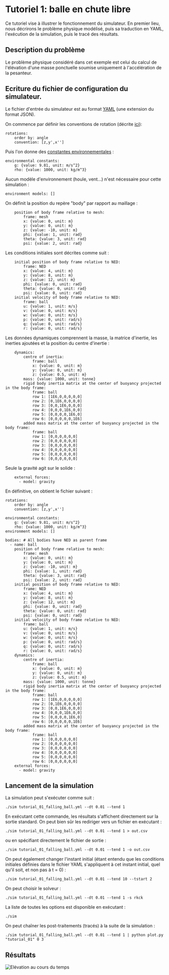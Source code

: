 # Tutoriel 1: balle en chute libre

Ce tutoriel vise à illustrer le fonctionnement du simulateur. En premier lieu,
nous décrirons le problème physique modélisé, puis sa traduction en YAML,
l'exécution de la simulation, puis le tracé des résultats.

## Description du problème
Le problème physique considéré dans cet exemple est celui du calcul de
l'élévation d'une masse ponctuelle soumise uniquement à l'accélération de la
pesanteur.

## Ecriture du fichier de configuration du simulateur.

Le fichier d'entrée du simulateur est au format [YAML](http://www.yaml.org) (une extension du format
JSON).

On commence par définir les conventions de rotation (décrite
[ici](documentation_yaml.html#rotations)):

~~~~~~~~~~~~~~~~~~~~~~~~~~~~~~~~~~~~~~~~~~ {.yaml}
rotations:
    order by: angle
    convention: [z,y',x'']
~~~~~~~~~~~~~~~~~~~~~~~~~~~~~~~~~~~~~~~~~~

Puis l'on donne des [constantes
environnementales](documentation_yaml.html#constantes-environnementales) :

~~~~~~~~~~~~~~~~~~~~~~~~~~~~~~~~~~~~~~~~~~ {.yaml}
environmental constants:
    g: {value: 9.81, unit: m/s^2}
    rho: {value: 1000, unit: kg/m^3}
~~~~~~~~~~~~~~~~~~~~~~~~~~~~~~~~~~~~~~~~~~

Aucun modèle d'environnement (houle, vent...) n'est nécessaire pour cette
simulation :

~~~~~~~~~~~~~~~~~~~~~~~~~~~~~~~~~~~~~~~~~~ {.yaml}
environment models: []
~~~~~~~~~~~~~~~~~~~~~~~~~~~~~~~~~~~~~~~~~~

On définit la position du repère "body" par rapport au maillage :

~~~~~~~~~~~~~~~~~~~~~~~~~~~~~~~~~~~~~~~~~~ {.yaml}
    position of body frame relative to mesh:
        frame: mesh
        x: {value: 0, unit: m}
        y: {value: 0, unit: m}
        z: {value: -10, unit: m}
        phi: {value: 1, unit: rad}
        theta: {value: 3, unit: rad}
        psi: {value: 2, unit: rad}
~~~~~~~~~~~~~~~~~~~~~~~~~~~~~~~~~~~~~~~~~~

Les conditions initiales sont décrites comme suit :

~~~~~~~~~~~~~~~~~~~~~~~~~~~~~~~~~~~~~~~~~~ {.yaml}
    initial position of body frame relative to NED:
        frame: NED
        x: {value: 4, unit: m}
        y: {value: 8, unit: m}
        z: {value: 12, unit: m}
        phi: {value: 0, unit: rad}
        theta: {value: 0, unit: rad}
        psi: {value: 0, unit: rad}
    initial velocity of body frame relative to NED:
        frame: ball
        u: {value: 1, unit: m/s}
        v: {value: 0, unit: m/s}
        w: {value: 0, unit: m/s}
        p: {value: 0, unit: rad/s}
        q: {value: 0, unit: rad/s}
        r: {value: 0, unit: rad/s}
~~~~~~~~~~~~~~~~~~~~~~~~~~~~~~~~~~~~~~~~~~

Les données dynamiques comprennent la masse, la matrice d'inertie, les inerties ajoutées
et la position du centre d'inertie :

~~~~~~~~~~~~~~~~~~~~~~~~~~~~~~~~~~~~~~~~~~ {.yaml}
    dynamics:
        centre of inertia:
            frame: ball
            x: {value: 0, unit: m}
            y: {value: 0, unit: m}
            z: {value: 0.5, unit: m}
        mass: {value: 1000, unit: tonne}
        rigid body inertia matrix at the center of buoyancy projected in the body frame:
            frame: ball
            row 1: [1E6,0,0,0,0,0]
            row 2: [0,1E6,0,0,0,0]
            row 3: [0,0,1E6,0,0,0]
            row 4: [0,0,0,1E6,0,0]
            row 5: [0,0,0,0,1E6,0]
            row 6: [0,0,0,0,0,1E6]
        added mass matrix at the center of buoyancy projected in the body frame:
            frame: ball
            row 1: [0,0,0,0,0,0]
            row 2: [0,0,0,0,0,0]
            row 3: [0,0,0,0,0,0]
            row 4: [0,0,0,0,0,0]
            row 5: [0,0,0,0,0,0]
            row 6: [0,0,0,0,0,0]
~~~~~~~~~~~~~~~~~~~~~~~~~~~~~~~~~~~~~~~~~~

Seule la gravité agit sur le solide :

~~~~~~~~~~~~~~~~~~~~~~~~~~~~~~~~~~~~~~~~~~ {.yaml}
    external forces:
      - model: gravity
~~~~~~~~~~~~~~~~~~~~~~~~~~~~~~~~~~~~~~~~~~

En définitive, on obtient le fichier suivant :

~~~~~~~~~~~~~~~~~~~~~~~~~~~~~~~~~~~~~~~~~~ {.yaml}
rotations:
    order by: angle
    convention: [z,y',x'']

environmental constants:
    g: {value: 9.81, unit: m/s^2}
    rho: {value: 1000, unit: kg/m^3}
environment models: []

bodies: # All bodies have NED as parent frame
  - name: ball
    position of body frame relative to mesh:
        frame: mesh
        x: {value: 0, unit: m}
        y: {value: 0, unit: m}
        z: {value: -10, unit: m}
        phi: {value: 1, unit: rad}
        theta: {value: 3, unit: rad}
        psi: {value: 2, unit: rad}
    initial position of body frame relative to NED:
        frame: NED
        x: {value: 4, unit: m}
        y: {value: 8, unit: m}
        z: {value: 12, unit: m}
        phi: {value: 0, unit: rad}
        theta: {value: 0, unit: rad}
        psi: {value: 0, unit: rad}
    initial velocity of body frame relative to NED:
        frame: ball
        u: {value: 1, unit: m/s}
        v: {value: 0, unit: m/s}
        w: {value: 0, unit: m/s}
        p: {value: 0, unit: rad/s}
        q: {value: 0, unit: rad/s}
        r: {value: 0, unit: rad/s}
    dynamics:
        centre of inertia:
            frame: ball
            x: {value: 0, unit: m}
            y: {value: 0, unit: m}
            z: {value: 0.5, unit: m}
        mass: {value: 1000, unit: tonne}
        rigid body inertia matrix at the center of buoyancy projected in the body frame:
            frame: ball
            row 1: [1E6,0,0,0,0,0]
            row 2: [0,1E6,0,0,0,0]
            row 3: [0,0,1E6,0,0,0]
            row 4: [0,0,0,1E6,0,0]
            row 5: [0,0,0,0,1E6,0]
            row 6: [0,0,0,0,0,1E6]
        added mass matrix at the center of buoyancy projected in the body frame:
            frame: ball
            row 1: [0,0,0,0,0,0]
            row 2: [0,0,0,0,0,0]
            row 3: [0,0,0,0,0,0]
            row 4: [0,0,0,0,0,0]
            row 5: [0,0,0,0,0,0]
            row 6: [0,0,0,0,0,0]
    external forces:
      - model: gravity
~~~~~~~~~~~~~~~~~~~~~~~~~~~~~~~~~~~~~~~~~~

## Lancement de la simulation

La simulation peut s'exécuter comme suit :

~~~~~~~~~~~~~~~~~~~~~~~~~~~~~~~~~~~~~~~~~~ {.bash}
./sim tutorial_01_falling_ball.yml --dt 0.01 --tend 1
~~~~~~~~~~~~~~~~~~~~~~~~~~~~~~~~~~~~~~~~~~

En exécutant cette commande, les résultats s'affichent directement sur la
sortie standard. On peut bien sûr les rediriger vers un fichier en exécutant :

~~~~~~~~~~~~~~~~~~~~~~~~~~~~~~~~~~~~~~~~~~ {.bash}
./sim tutorial_01_falling_ball.yml --dt 0.01 --tend 1 > out.csv
~~~~~~~~~~~~~~~~~~~~~~~~~~~~~~~~~~~~~~~~~~

ou en spécifiant directement le fichier de sortie :

~~~~~~~~~~~~~~~~~~~~~~~~~~~~~~~~~~~~~~~~~~ {.bash}
./sim tutorial_01_falling_ball.yml --dt 0.01 --tend 1 -o out.csv
~~~~~~~~~~~~~~~~~~~~~~~~~~~~~~~~~~~~~~~~~~

On peut également changer l'instant initial (étant entendu que les conditions
initiales définies dans le fichier YAML s'appliquent à cet instant initial,
quel qu'il soit, et non pas à t = 0) :

~~~~~~~~~~~~~~~~~~~~~~~~~~~~~~~~~~~~~~~~~~ {.bash}
./sim tutorial_01_falling_ball.yml --dt 0.01 --tend 10 --tstart 2
~~~~~~~~~~~~~~~~~~~~~~~~~~~~~~~~~~~~~~~~~~

On peut choisir le solveur :

~~~~~~~~~~~~~~~~~~~~~~~~~~~~~~~~~~~~~~~~~~ {.bash}
./sim tutorial_01_falling_ball.yml --dt 0.01 --tend 1 -s rkck
~~~~~~~~~~~~~~~~~~~~~~~~~~~~~~~~~~~~~~~~~~


La liste de toutes les options est disponible en exécutant :

~~~~~~~~~~~~~~~~~~~~~~~~~~~~~~~~~~~~~~~~~~ {.bash}
./sim
~~~~~~~~~~~~~~~~~~~~~~~~~~~~~~~~~~~~~~~~~~

On peut chaîner les post-traitements (tracés) à la suite de la simulation :

~~~~~~~~~~~~~~~~~~~~~~~~~~~~~~~~~~~~~~~~~~ {.bash}
./sim tutorial_01_falling_ball.yml --dt 0.01 --tend 1 | python plot.py "tutorial_01" 0 3
~~~~~~~~~~~~~~~~~~~~~~~~~~~~~~~~~~~~~~~~~~

## Résultats

![Elévation au cours du temps](images/tutorial_01.svg)
